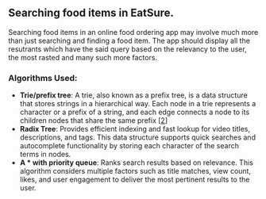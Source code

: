 ## Searching food items in EatSure.
Searching food items in an online food ordering app may involve much more than just searching and finding a food item. The app should display all the resutrants which have the said query based on the relevancy to the user, the most rasted and many such more factors.

### Algorithms Used:
- **Trie/prefix tree**: A trie, also known as a prefix tree, is a data structure that stores strings in a hierarchical way. Each node in a trie represents a character or a prefix of a string, and each edge connects a node to its children nodes that share the same prefix [[2](https://www.linkedin.com/advice/1/what-distinguishes-trie-from-radix-tree-skills-programming-kamdc#:~:text=A%20trie%20is%20a%20tree,have%20nodes%20with%20multiple%20characters.)]
- **Radix Tree**: Provides efficient indexing and fast lookup for video titles, descriptions, and tags. This data structure supports quick searches and autocomplete functionality by storing each character of the search terms in nodes.
- **A * with priority queue**: Ranks search results based on relevance. This algorithm considers multiple factors such as title matches, view count, likes, and user engagement to deliver the most pertinent results to the user.
